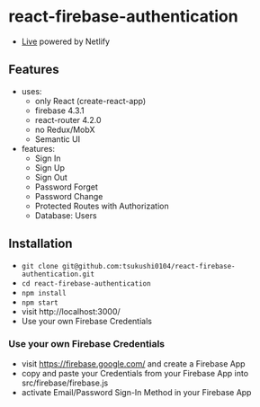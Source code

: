 # react-firebase-authentication

* [Live](https://sad-kilby-8724be.netlify.com/) powered by Netlify

## Features

* uses:
  * only React (create-react-app)
  * firebase 4.3.1
  * react-router 4.2.0
  * no Redux/MobX
  * Semantic UI
* features:
  * Sign In
  * Sign Up
  * Sign Out
  * Password Forget
  * Password Change
  * Protected Routes with Authorization
  * Database: Users

## Installation

* `git clone git@github.com:tsukushi0104/react-firebase-authentication.git`
* `cd react-firebase-authentication`
* `npm install`
* `npm start`
* visit http://localhost:3000/
* Use your own Firebase Credentials

### Use your own Firebase Credentials

* visit https://firebase.google.com/ and create a Firebase App
* copy and paste your Credentials from your Firebase App into src/firebase/firebase.js
* activate Email/Password Sign-In Method in your Firebase App
